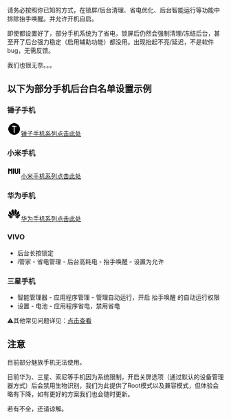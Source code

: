 请务必按照你已知的方式，在锁屏/后台清理、省电优化、后台智能运行等功能中排除抬手唤醒。并允许开机自启。

即使都设置好了，部分手机系统为了省电，锁屏后仍然会强制清理/冻结后台，甚至开了后台强力稳定（启用辅助功能）都没用。出现抬起不亮/延迟，不是软件bug，无需反馈。

我们也很无奈。。。

## 以下为部分手机后台白名单设置示例

### 锤子手机
![Smartisan](https://github.com/kongzue/Res/raw/master/app/src/main/res/mipmap-xxxhdpi/ic_smartisan.png)[锤子手机系列点击此处](https://kongzue.github.io/Wakeup/smartisanSetting)

### 小米手机
![MIUI](https://github.com/kongzue/Res/raw/master/app/src/main/res/mipmap-xxxhdpi/ic_miui.png)[小米手机系列点击此处](https://kongzue.github.io/Wakeup/miuiSetting)

### 华为手机
![Huawei](https://github.com/kongzue/Res/raw/master/app/src/main/res/mipmap-xxxhdpi/ic_huawei.png)[华为手机系列点击此处](https://kongzue.github.io/Wakeup/huaweiSetting)

### VIVO
- 后台长按锁定
- i管家 - 省电管理 - 后台高耗电 - 抬手唤醒 - 设置为允许

### 三星手机
- 智能管理器 - 应用程序管理 - 管理自动运行，开启 抬手唤醒 的自动运行权限
- 设置 - 电池 - 应用程序省电，禁用省电

⚠️其他常见问题详见：[点击查看](https://kongzue.github.io/Wakeup/q&a)

## 注意
目前部分魅族手机无法使用。

目前华为、三星、索尼等手机因为系统限制，开启关屏选项（通过默认的设备管理器方式）后会禁用生物识别，我们为此提供了Root模式以及兼容模式，但体验会略有下降，如有更好的方案我们也会随时更新。


若有不全，还请谅解。
